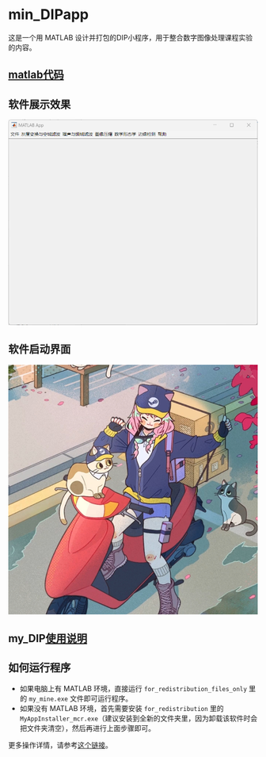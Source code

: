 # min_DIPapp

这是一个用 MATLAB 设计并打包的DIP小程序，用于整合数字图像处理课程实验的内容。

## [matlab代码](https://github.com/youlengyue/min_DIPapp/blob/main/app1.mlapp)


## 软件展示效果

![软件展示效果](my_DIP.png)

## 软件启动界面

![软件启动界面](preview.jpg)

## my_DIP[使用说明](https://github.com/youlengyue/min_DIPapp/blod/main/for_redistribution_files_only/help.txt)

## 如何运行程序

- 如果电脑上有 MATLAB 环境，直接运行 `for_redistribution_files_only` 里的 `my_mine.exe` 文件即可运行程序。
- 如果没有 MATLAB 环境，首先需要安装 `for_redistribution` 里的 `MyAppInstaller_mcr.exe`（建议安装到全新的文件夹里，因为卸载该软件时会把文件夹清空），然后再进行上面步骤即可。

更多操作详情，请参考[这个链接](http://t.csdnimg.cn/pMfYU)。
